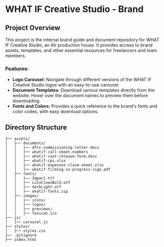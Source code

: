 # WHAT IF Creative Studio - Brand

## Project Overview

This project is the internal brand guide and document repository for WHAT IF Creative Studio, an AV production house. It provides access to brand assets, templates, and other essential resources for freelancers and team members.

### Features:
- **Logo Carousel:** Navigate through different versions of the WHAT IF Creative Studio logos with an easy-to-use carousel.
- **Document Templates:** Download various templates directly from the website. Hover over the document names to preview them before downloading.
- **Fonts and Colors:** Provides a quick reference to the brand's fonts and color codes, with easy download options.

## Directory Structure

```plaintext
├── assets/
│   ├── documents/
│   │   ├── dftc-commissioning-letter.docx
│   │   ├── whatif-call-sheet.numbers
│   │   ├── whatif-cast-release-form.docx
│   │   ├── whatif-cps.xlsx
│   │   ├── whatif-expenses-claim-sheet.xlsx
│   │   ├── whatif-filming-in-progress-sign.pdf
│   ├── fonts/
│   │   ├── Impact.ttf
│   │   ├── LuloCleanBold.otf
│   │   ├── VerbLight.otf
│   │   ├── whatif-fonts.zip
│   ├── images/
│   │   ├── icons/
│   │   ├── logos/
│   │   ├── previews/
│   │   ├── favicon.ico
├── js/
│   ├── carousel.js
├── styles/
│   ├── styles.css
├── .gitignore
├── index.html
